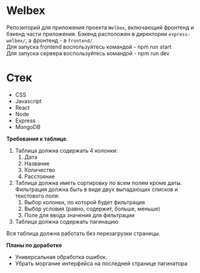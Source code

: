 # Welbex
Репозиторий для приложения проекта `Welbex`, включающий фронтенд и бэкенд части приложения. Бэкенд расположен в директории `express-welbex/`, а фронтенд - в `frontend/`.  
Для запуска frontend воспользуйтесь командой - npm run start  
Для запуска сервера воспользуйтесь командой - npm run dev  


# Стек
- CSS
- Javascript
- React
- Node
- Express
- MongoDB

**Требования к таблице.**

1. Таблица должна содержать 4 колонки:
    1) Дата
    2) Название
    3) Количество
    4) Расстояние
2. Таблица должна иметь сортировку по всем полям кроме даты. Фильтрация должна быть в виде двух выпадающих списков и текстового поля:
    1) Выбор колонки, по которой будет фильтрация
    2) Выбор условия (равно, содержит, больше, меньше)
    3) Поле для ввода значения для фильтрации
3. Таблица должна содержать пагинацию

Вся таблица должна работать без перезагрузки страницы.

**Планы по доработке**
- Универсальная обработка ошибок.
- Убрать моргание интерфейса на последней странице пагинатора

